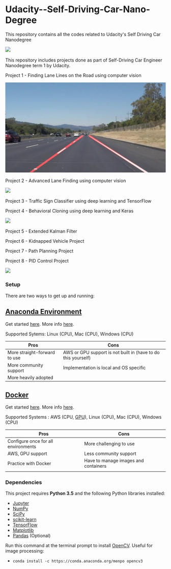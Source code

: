 # Udacity--Self-Driving-Car-Nano-Degree
This repository contains all the codes related to Udacity's Self Driving Car Nanodegree

![](https://github.com/udacity/self-driving-car/blob/master/images/cover.png)

This repository includes projects done as part of Self-Driving Car Engineer Nanodegree term 1 by Udacity.

Project 1 - Finding Lane Lines on the Road using computer vision

![](./resources/laneLines.jpg)

Project 2 - Advanced Lane Finding using computer vision

![](./resources/lane_detect.gif)

Project 3 - Traffic Sign Classifier using deep learning and TensorFlow 

Project 4 - Behavioral Cloning using deep learning and Keras

![](./resources/clone.gif)

Project 5 - Extended Kalman Filter

Project 6 - Kidnapped Vehicle Project

Project 7 - Path Planning Project

Project 8 - PID Control Project

![](./resources/pid.gif)



### Setup
There are two ways to get up and running:

## [Anaconda Environment](doc/configure_via_anaconda.md)

Get started [here](doc/configure_via_anaconda.md). More info [here](http://conda.pydata.org/docs/).

Supported Sytems: Linux (CPU), Mac (CPU), Windows (CPU)     

| Pros                         | Cons                                               |
|------------------------------|----------------------------------------------------|
| More straight-forward to use | AWS or GPU support is not built in (have to do this yourself)              |
| More community support       | Implementation is local and OS specific            |
| More heavily adopted         |                                                    |

## [Docker](doc/configure_via_docker.md)

Get started [here](doc/configure_via_docker.md). More info [here](http://docker.com).

Supported Systems : AWS (CPU, [GPU](doc/docker_for_aws.md)), Linux (CPU), Mac (CPU), Windows (CPU)     

| Pros                                | Cons                                 |
|-------------------------------------|--------------------------------------|
| Configure once for all environments | More challenging to use              |
| AWS, GPU support                    | Less community support               |
| Practice with Docker              | Have to manage images and containers |
|                                     |                                      |


### Dependencies
This project requires **Python 3.5** and the following Python libraries installed:

- [Jupyter](http://jupyter.org/)
- [NumPy](http://www.numpy.org/)
- [SciPy](https://www.scipy.org/)
- [scikit-learn](http://scikit-learn.org/)
- [TensorFlow](http://tensorflow.org)
- [Matplotlib](http://matplotlib.org/)
- [Pandas](http://pandas.pydata.org/) (Optional)

Run this command at the terminal prompt to install [OpenCV](http://opencv.org/). Useful for image processing:

- `conda install -c https://conda.anaconda.org/menpo opencv3`
